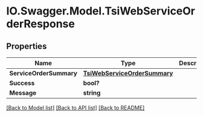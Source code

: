 # IO.Swagger.Model.TsiWebServiceOrderResponse
## Properties

Name | Type | Description | Notes
------------ | ------------- | ------------- | -------------
**ServiceOrderSummary** | [**TsiWebServiceOrderSummary**](TsiWebServiceOrderSummary.md) |  | [optional] 
**Success** | **bool?** |  | [optional] 
**Message** | **string** |  | [optional] 

[[Back to Model list]](../README.md#documentation-for-models) [[Back to API list]](../README.md#documentation-for-api-endpoints) [[Back to README]](../README.md)

